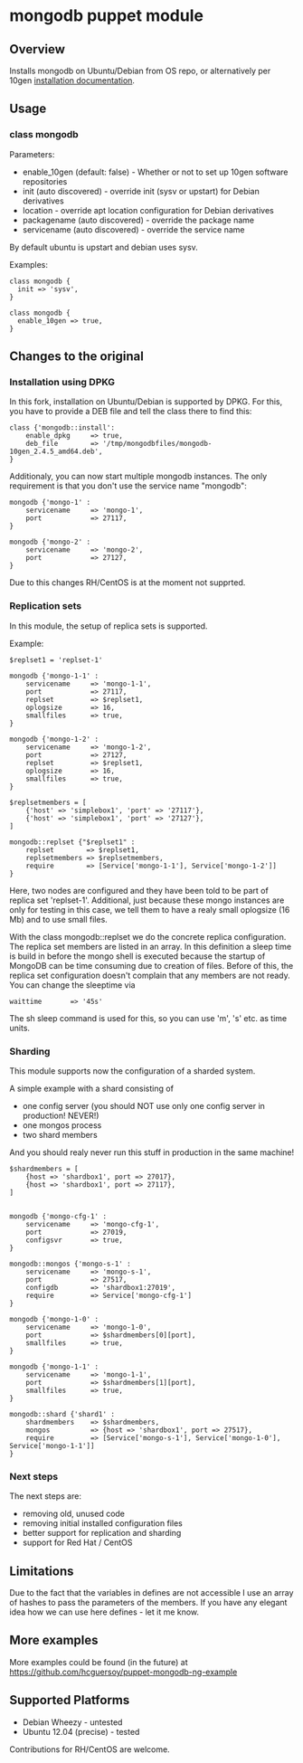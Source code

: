 # mongodb puppet module

## Overview

Installs mongodb on Ubuntu/Debian from OS repo, or alternatively per 10gen [installation documentation](http://www.mongodb.org/display/DOCS/Ubuntu+and+Debian+packages).

## Usage

### class mongodb

Parameters:
* enable_10gen (default: false) - Whether or not to set up 10gen software repositories
* init (auto discovered) - override init (sysv or upstart) for Debian derivatives
* location - override apt location configuration for Debian derivatives
* packagename (auto discovered) - override the package name
* servicename (auto discovered) - override the service name

By default ubuntu is upstart and debian uses sysv.

Examples:

    class mongodb {
      init => 'sysv',
    }

    class mongodb {
      enable_10gen => true,
    }


## Changes to the original

### Installation using DPKG

In this fork, installation on Ubuntu/Debian is supported by DPKG. For this, you have to provide a DEB file and tell the class there to find this:

    class {'mongodb::install':
        enable_dpkg     => true,
        deb_file        => '/tmp/mongodbfiles/mongodb-10gen_2.4.5_amd64.deb',
    }

Additionaly, you can now start multiple mongodb instances. The only requirement is that you don't use the service name "mongodb":

    mongodb {'mongo-1' :
        servicename     => 'mongo-1',
        port            => 27117,
    }

    mongodb {'mongo-2' :
        servicename     => 'mongo-2',
        port            => 27127,
    }

Due to this changes RH/CentOS is at the moment not supprted.

### Replication sets

In this module, the setup of replica sets is supported.

Example:

    $replset1 = 'replset-1'

    mongodb {'mongo-1-1' :
        servicename     => 'mongo-1-1',
        port            => 27117,
        replset         => $replset1,
        oplogsize       => 16,
        smallfiles      => true,
    }

    mongodb {'mongo-1-2' :
        servicename     => 'mongo-1-2',
        port            => 27127,
        replset         => $replset1,
        oplogsize       => 16,
        smallfiles      => true,    
    }

    $replsetmembers = [
        {'host' => 'simplebox1', 'port' => '27117'},
        {'host' => 'simplebox1', 'port' => '27127'},
    ]

    mongodb::replset {"$replset1" :
        replset        => $replset1,
        replsetmembers => $replsetmembers,
        require        => [Service['mongo-1-1'], Service['mongo-1-2']]
    } 

Here, two nodes are configured and they have been told to be part of replica set 'replset-1'.
Additional, just because these mongo instances are only for testing in this case, we tell them
to have a realy small oplogsize (16 Mb) and to use small files.

With the class mongodb::replset we do the concrete replica configuration. The replica set members are 
listed in an array. In this definition a sleep time is build in before the mongo shell is executed 
because the startup of MongoDB can be time consuming due to creation of files. Before of this, the replica 
set configuration doesn't complain that any members are not ready. 
You can change the sleeptime via

    waittime       => '45s'

The sh sleep command is used for this, so you can use 'm', 's' etc. as time units.

### Sharding

This module supports now the configuration of a sharded system. 

A simple example with a shard consisting of

- one config server (you should NOT use only one config server in production! NEVER!)
- one mongos process
- two shard members

And you should realy never run this stuff in production in the same machine!

    $shardmembers = [
        {host => 'shardbox1', port => 27017},
        {host => 'shardbox1', port => 27117},
    ]


    mongodb {'mongo-cfg-1' :
        servicename     => 'mongo-cfg-1',
        port            => 27019,
        configsvr       => true,
    }

    mongodb::mongos {'mongo-s-1' :
        servicename     => 'mongo-s-1',
        port            => 27517,
        configdb        => 'shardbox1:27019',
        require         => Service['mongo-cfg-1']
    } 

    mongodb {'mongo-1-0' :
        servicename     => 'mongo-1-0',
        port            => $shardmembers[0][port],
        smallfiles      => true,
    }

    mongodb {'mongo-1-1' :
        servicename     => 'mongo-1-1',
        port            => $shardmembers[1][port],
        smallfiles      => true,    
    }

    mongodb::shard {'shard1' :
        shardmembers    => $shardmembers,
        mongos          => {host => 'shardbox1', port => 27517},
        require         => [Service['mongo-s-1'], Service['mongo-1-0'], Service['mongo-1-1']]
    }

### Next steps

The next steps are:

* removing old, unused code
* removing initial installed configuration files
* better support for replication and sharding
* support for Red Hat / CentOS

## Limitations

Due to the fact that the variables in defines are not accessible I use an array of hashes to pass the parameters of the members.
If you have any elegant idea how we can use here defines - let it me know. 

## More examples

More examples could be found (in the future) at https://github.com/hcguersoy/puppet-mongodb-ng-example

## Supported Platforms

* Debian Wheezy - untested
* Ubuntu 12.04 (precise) - tested

Contributions for RH/CentOS are welcome.
